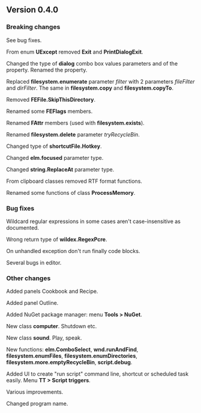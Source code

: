## Version 0.4.0

### Breaking changes
See bug fixes.

From enum **UExcept** removed **Exit** and **PrintDialogExit**.

Changed the type of **dialog** combo box values parameters and of the property. Renamed the property.

Replaced **filesystem.enumerate** parameter *filter* with 2 parameters *fileFilter* and *dirFilter*. The same in **filesystem.copy** and **filesystem.copyTo**.

Removed **FEFile.SkipThisDirectory**.

Renamed some **FEFlags** members.

Renamed **FAttr** members (used with **filesystem.exists**).

Renamed **filesystem.delete** parameter *tryRecycleBin*.

Changed type of **shortcutFile.Hotkey**.

Changed **elm.focused** parameter type.

Changed **string.ReplaceAt** parameter type.

From clipboard classes removed RTF format functions.

Renamed some functions of class **ProcessMemory**.


### Bug fixes
Wildcard regular expressions in some cases aren't case-insensitive as documented.

Wrong return type of **wildex.RegexPcre**.

On unhandled exception don't run finally code blocks.

Several bugs in editor.


### Other changes
Added panels Cookbook and Recipe.

Added panel Outline.

Added NuGet package manager: menu **Tools > NuGet**.

New class **computer**. Shutdown etc.

New class **sound**. Play, speak.

New functions: **elm.ComboSelect**, **wnd.runAndFind**, **filesystem.enumFiles**, **filesystem.enumDirectories**, **filesystem.more.emptyRecycleBin**, **script.debug**.

Added UI to create "run script" command line, shortcut or scheduled task easily. Menu **TT > Script triggers**.

Various improvements.

Changed program name.
